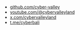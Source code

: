 - [github.com/cyber-valley](https://github.com/cyber-valley)
- [youtube.com/@cybervalleyland](https://www.youtube.com/@cybervalleyland)
- [x.com/cybervalleyland](https://x.com/cybervalleyland)
- [t.me/cyberbali](https://t.me/cyberbali)